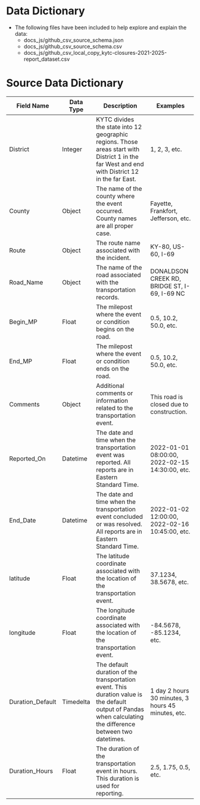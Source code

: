 # Data Dictionary

- The following files have been included to help explore and explain the data:
    - docs_js/github_csv_source_schema.json
    - docs_js/github_csv_source_schema.csv
    - docs_js/github_csv_local_copy_kytc-closures-2021-2025-report_dataset.csv

# Source Data Dictionary

| Field Name       | Data Type | Description                                                                                       | Examples                   |
|------------------|-----------|---------------------------------------------------------------------------------------------------|----------------------------|
| District         | Integer   | KYTC divides the state into 12 geographic regions. Those areas start with District 1 in the far West and end with District 12 in the far East. | 1, 2, 3, etc.              |
| County           | Object    | The name of the county where the event occurred. County names are all proper case.                | Fayette, Frankfort, Jefferson, etc. |
| Route            | Object    | The route name associated with the incident.                                                     | KY-80, US-60, I-69        |
| Road_Name        | Object    | The name of the road associated with the transportation records.                                  | DONALDSON CREEK RD, BRIDGE ST, I-69, I-69 NC |
| Begin_MP         | Float     | The milepost where the event or condition begins on the road.                                     | 0.5, 10.2, 50.0, etc.    |
| End_MP           | Float     | The milepost where the event or condition ends on the road.                                       | 0.5, 10.2, 50.0, etc.    |
| Comments         | Object    | Additional comments or information related to the transportation event.                           | This road is closed due to construction. |
| Reported_On      | Datetime  | The date and time when the transportation event was reported. All reports are in Eastern Standard Time. | 2022-01-01 08:00:00, 2022-02-15 14:30:00, etc. |
| End_Date         | Datetime  | The date and time when the transportation event concluded or was resolved. All reports are in Eastern Standard Time. | 2022-01-02 12:00:00, 2022-02-16 10:45:00, etc. |
| latitude         | Float     | The latitude coordinate associated with the location of the transportation event.                | 37.1234, 38.5678, etc.    |
| longitude        | Float     | The longitude coordinate associated with the location of the transportation event.               | -84.5678, -85.1234, etc.  |
| Duration_Default | Timedelta | The default duration of the transportation event. This duration value is the default output of Pandas when calculating the difference between two datetimes. | 1 day 2 hours 30 minutes, 3 hours 45 minutes, etc. |
| Duration_Hours   | Float     | The duration of the transportation event in hours. This duration is used for reporting.           | 2.5, 1.75, 0.5, etc.      |

